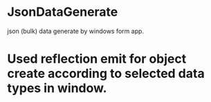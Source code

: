 # JsonDataGenerate
 json (bulk) data generate by windows form app.
# Used reflection emit for object create according to selected data types in window.